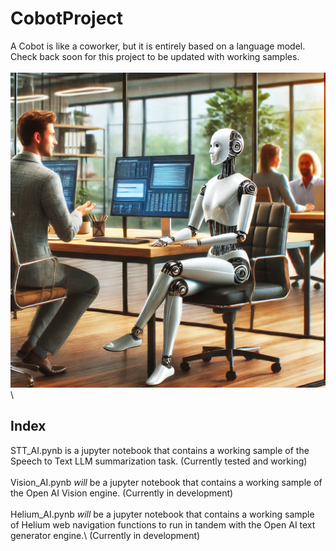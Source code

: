 # CobotProject
A Cobot is like a coworker, but it is entirely based on a language model. Check back soon for this project to be updated with working samples.
\
\
![SCreenshot of a Cobot](/media/Cobot.webp)
\
## Index

STT_AI.pynb is a jupyter notebook that contains a working sample of the Speech to Text LLM summarization task. (Currently tested and working)\
\
Vision_AI.pynb *will* be a jupyter notebook that contains a working sample of the Open AI Vision engine. (Currently in development)\
\
Helium_AI.pynb *will* be a jupyter notebook that contains a working sample of Helium web navigation functions to run in tandem with the Open AI text generator engine.\ 
(Currently in development)


